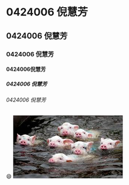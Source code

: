 # 0424006 倪慧芳
## 0424006 倪慧芳
### 0424006 倪慧芳
#### 0424006倪慧芳
##### 0424006 倪慧芳
###### 0424006 倪慧芳
:smile:
![](123.jpg "豬")
